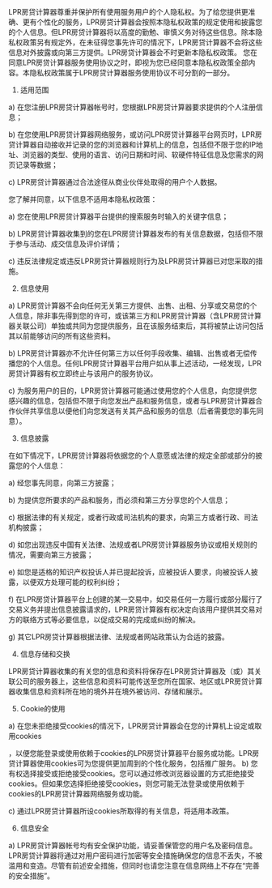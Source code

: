 LPR房贷计算器尊重并保护所有使用服务用户的个人隐私权。为了给您提供更准确、更有个性化的服务，LPR房贷计算器会按照本隐私权政策的规定使用和披露您的个人信息。但LPR房贷计算器将以高度的勤勉、审慎义务对待这些信息。除本隐私权政策另有规定外，在未征得您事先许可的情况下，LPR房贷计算器不会将这些信息对外披露或向第三方提供。LPR房贷计算器会不时更新本隐私权政策。 您在同意LPR房贷计算器服务使用协议之时，即视为您已经同意本隐私权政策全部内容。本隐私权政策属于LPR房贷计算器服务使用协议不可分割的一部分。 

1. 适用范围 

a) 在您注册LPR房贷计算器帐号时，您根据LPR房贷计算器要求提供的个人注册信息； 

b) 在您使用LPR房贷计算器网络服务，或访问LPR房贷计算器平台网页时，LPR房贷计算器自动接收并记录的您的浏览器和计算机上的信息，包括但不限于您的IP地址、浏览器的类型、使用的语言、访问日期和时间、软硬件特征信息及您需求的网页记录等数据； 

c) LPR房贷计算器通过合法途径从商业伙伴处取得的用户个人数据。 

您了解并同意，以下信息不适用本隐私权政策： 

a) 您在使用LPR房贷计算器平台提供的搜索服务时输入的关键字信息； 

b) LPR房贷计算器收集到的您在LPR房贷计算器发布的有关信息数据，包括但不限于参与活动、成交信息及评价详情； 

c) 违反法律规定或违反LPR房贷计算器规则行为及LPR房贷计算器已对您采取的措施。 

2. 信息使用 

a) LPR房贷计算器不会向任何无关第三方提供、出售、出租、分享或交易您的个人信息，除非事先得到您的许可，或该第三方和LPR房贷计算器（含LPR房贷计算器关联公司）单独或共同为您提供服务，且在该服务结束后，其将被禁止访问包括其以前能够访问的所有这些资料。 

b) LPR房贷计算器亦不允许任何第三方以任何手段收集、编辑、出售或者无偿传播您的个人信息。任何LPR房贷计算器平台用户如从事上述活动，一经发现，LPR房贷计算器有权立即终止与该用户的服务协议。 

c) 为服务用户的目的，LPR房贷计算器可能通过使用您的个人信息，向您提供您感兴趣的信息，包括但不限于向您发出产品和服务信息，或者与LPR房贷计算器合作伙伴共享信息以便他们向您发送有关其产品和服务的信息（后者需要您的事先同意）。 

3. 信息披露 

在如下情况下，LPR房贷计算器将依据您的个人意愿或法律的规定全部或部分的披露您的个人信息： 

a) 经您事先同意，向第三方披露； 

b) 为提供您所要求的产品和服务，而必须和第三方分享您的个人信息； 

c) 根据法律的有关规定，或者行政或司法机构的要求，向第三方或者行政、司法机构披露；

d) 如您出现违反中国有关法律、法规或者LPR房贷计算器服务协议或相关规则的情况，需要向第三方披露；  

e) 如您是适格的知识产权投诉人并已提起投诉，应被投诉人要求，向被投诉人披露，以便双方处理可能的权利纠纷；

f) 在LPR房贷计算器平台上创建的某一交易中，如交易任何一方履行或部分履行了交易义务并提出信息披露请求的，LPR房贷计算器有权决定向该用户提供其交易对方的联络方式等必要信息，以促成交易的完成或纠纷的解决。  

g) 其它LPR房贷计算器根据法律、法规或者网站政策认为合适的披露。  

4. 信息存储和交换  

LPR房贷计算器收集的有关您的信息和资料将保存在LPR房贷计算器及（或）其关联公司的服务器上，这些信息和资料可能传送至您所在国家、地区或LPR房贷计算器收集信息和资料所在地的境外并在境外被访问、存储和展示。 

5. Cookie的使用 

a) 在您未拒绝接受cookies的情况下，LPR房贷计算器会在您的计算机上设定或取用cookies

，以便您能登录或使用依赖于cookies的LPR房贷计算器平台服务或功能。LPR房贷计算器使用cookies可为您提供更加周到的个性化服务，包括推广服务。  b) 您有权选择接受或拒绝接受cookies。您可以通过修改浏览器设置的方式拒绝接受cookies。但如果您选择拒绝接受cookies，则您可能无法登录或使用依赖于cookies的LPR房贷计算器网络服务或功能。 

c) 通过LPR房贷计算器所设cookies所取得的有关信息，将适用本政策。  

6. 信息安全  

a) LPR房贷计算器帐号均有安全保护功能，请妥善保管您的用户名及密码信息。LPR房贷计算器将通过对用户密码进行加密等安全措施确保您的信息不丢失，不被滥用和变造。尽管有前述安全措施，但同时也请您注意在信息网络上不存在“完善的安全措施”。  
